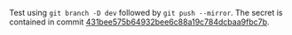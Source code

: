 Test using `git branch -D dev` followed by `git push --mirror`. The secret is contained in commit [431bee575b64932bee6c88a19c784dcbaa9fbc7b](/commit/431bee575b64932bee6c88a19c784dcbaa9fbc7b).
